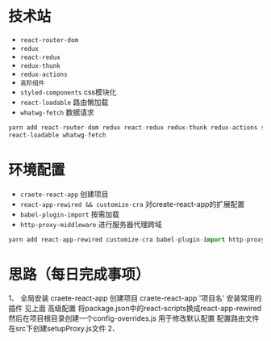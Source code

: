 # 技术站
- `react-router-dom` 
- `redux`
- `react-redux` 
- `redux-thunk`
- `redux-actions`
- `高阶组件`
- `styled-components` css模块化
- `react-loadable` 路由懒加载
- `whatwg-fetch` 数据请求

```javascript
yarn add react-router-dom redux react-redux redux-thunk redux-actions styled-components 
react-loadable whatwg-fetch
```


# 环境配置
- `craete-react-app` 创建项目
- `react-app-rewired && customize-cra` 对create-react-app的扩展配置
- `babel-plugin-import` 按需加载
- `http-proxy-middleware` 进行服务器代理跨域

```javascript
yarn add react-app-rewired customize-cra babel-plugin-import http-proxy-middleware --dev
```







# 思路（每日完成事项）
1、 全局安装 
        craete-react-app
    创建项目
        craete-react-app '项目名'
    安装常用的插件
        见上面
    高级配置
        将package.json中的react-scripts换成react-app-rewired
        然后在项目根目录创建一个config-overrides.js 用于修改默认配置
    配置路由文件
        在src下创建setupProxy.js文件
2、 


